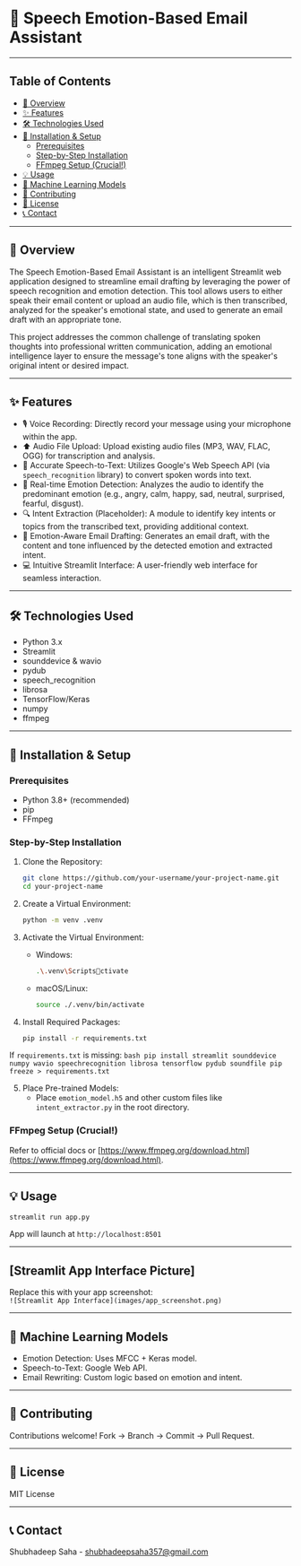 
# 📧 Speech Emotion-Based Email Assistant

---

## Table of Contents
* [🌟 Overview](#-overview)
* [✨ Features](#-features)
* [🛠️ Technologies Used](#️-technologies-used)
* [🚀 Installation & Setup](#-installation--setup)
    * [Prerequisites](#prerequisites)
    * [Step-by-Step Installation](#step-by-step-installation)
    * [FFmpeg Setup (Crucial!)](#ffmpeg-setup-crucial)
* [💡 Usage](#-usage)
* [🧠 Machine Learning Models](#-machine-learning-models)
* [🤝 Contributing](#-contributing)
* [📄 License](#-license)
* [📞 Contact](#-contact)

---

## 🌟 Overview

The Speech Emotion-Based Email Assistant is an intelligent Streamlit web application designed to streamline email drafting by leveraging the power of speech recognition and emotion detection. This tool allows users to either speak their email content or upload an audio file, which is then transcribed, analyzed for the speaker's emotional state, and used to generate an email draft with an appropriate tone.

This project addresses the common challenge of translating spoken thoughts into professional written communication, adding an emotional intelligence layer to ensure the message's tone aligns with the speaker's original intent or desired impact.

---

## ✨ Features

* 🎙️ Voice Recording: Directly record your message using your microphone within the app.
* ⬆️ Audio File Upload: Upload existing audio files (MP3, WAV, FLAC, OGG) for transcription and analysis.
* 📝 Accurate Speech-to-Text: Utilizes Google's Web Speech API (via `speech_recognition` library) to convert spoken words into text.
* 🧠 Real-time Emotion Detection: Analyzes the audio to identify the predominant emotion (e.g., angry, calm, happy, sad, neutral, surprised, fearful, disgust).
* 🔍 Intent Extraction (Placeholder): A module to identify key intents or topics from the transcribed text, providing additional context.
* 📧 Emotion-Aware Email Drafting: Generates an email draft, with the content and tone influenced by the detected emotion and extracted intent.
* 💻 Intuitive Streamlit Interface: A user-friendly web interface for seamless interaction.

---

## 🛠️ Technologies Used

* Python 3.x
* Streamlit
* sounddevice & wavio
* pydub
* speech_recognition
* librosa
* TensorFlow/Keras
* numpy
* ffmpeg

---

## 🚀 Installation & Setup

### Prerequisites

* Python 3.8+ (recommended)
* pip
* FFmpeg

### Step-by-Step Installation

1. Clone the Repository:
    ```bash
    git clone https://github.com/your-username/your-project-name.git
    cd your-project-name
    ```

2. Create a Virtual Environment:
    ```bash
    python -m venv .venv
    ```

3. Activate the Virtual Environment:
    - Windows:
        ```bash
        .\.venv\Scriptsctivate
        ```
    - macOS/Linux:
        ```bash
        source ./.venv/bin/activate
        ```

4. Install Required Packages:
    ```bash
    pip install -r requirements.txt
    ```

If `requirements.txt` is missing:
    ```bash
    pip install streamlit sounddevice numpy wavio speechrecognition librosa tensorflow pydub soundfile
    pip freeze > requirements.txt
    ```

5. Place Pre-trained Models:
    - Place `emotion_model.h5` and other custom files like `intent_extractor.py` in the root directory.

### FFmpeg Setup (Crucial!)

Refer to official docs or [https://www.ffmpeg.org/download.html](https://www.ffmpeg.org/download.html).

---

## 💡 Usage

```bash
streamlit run app.py
```

App will launch at `http://localhost:8501`

---

## [Streamlit App Interface Picture]

Replace this with your app screenshot:  
`![Streamlit App Interface](images/app_screenshot.png)`

---

## 🧠 Machine Learning Models

- Emotion Detection: Uses MFCC + Keras model.
- Speech-to-Text: Google Web API.
- Email Rewriting: Custom logic based on emotion and intent.

---

## 🤝 Contributing

Contributions welcome! Fork → Branch → Commit → Pull Request.

---

## 📄 License

MIT License

---

## 📞 Contact

 Shubhadeep Saha - shubhadeepsaha357@gmail.com

